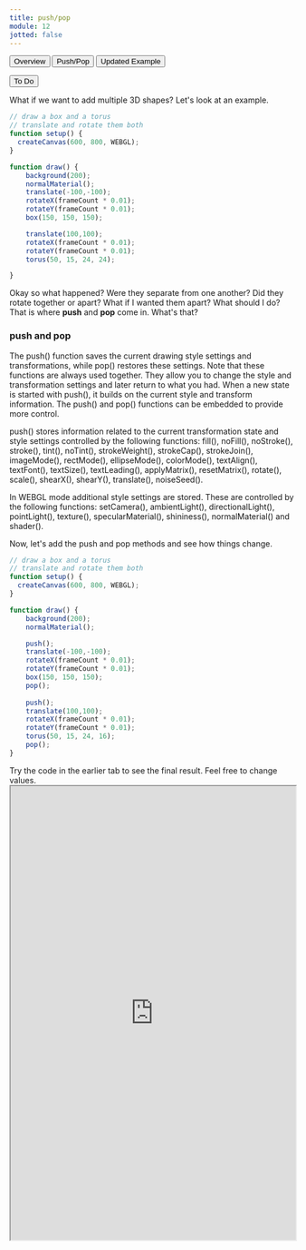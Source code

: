 ```yaml
---
title: push/pop
module: 12
jotted: false
---
```



<div class="tab">
  <button class="tablinks active" onclick="openTab(event, 'Overview')">Overview</button>
  <button class="tablinks" onclick="openTab(event, 'pushpop')">Push/Pop</button>  
  <button class="tablinks" onclick="openTab(event, 'updatedexample')">Updated Example</button>  
  
  <button class="tablinks" onclick="openTab(event, 'todo')">To Do</button>  
</div>

<div id="Overview" class="tabcontent" style="display:block"  >
<div class="tabhtml" markdown="1">

What if we want to add multiple 3D shapes?  Let's look at an example.

```js
// draw a box and a torus
// translate and rotate them both
function setup() {
  createCanvas(600, 800, WEBGL);
}

function draw() {
    background(200);
    normalMaterial();
    translate(-100,-100);
    rotateX(frameCount * 0.01);
    rotateY(frameCount * 0.01);
    box(150, 150, 150);

    translate(100,100);
    rotateX(frameCount * 0.01);
    rotateY(frameCount * 0.01);
    torus(50, 15, 24, 24);

}

```

Okay so what happened?  Were they separate from one another?  Did they rotate together or apart?  What if I wanted them apart?  What should I do?  That is where **push** and **pop** come in. What's that?

</div>
</div>

<div id="pushpop" class="tabcontent">
<div class="tabhtml" markdown="1">

### push and pop

The push() function saves the current drawing style settings and transformations, while pop() restores these settings. Note that these functions are always used together. They allow you to change the style and transformation settings and later return to what you had. When a new state is started with push(), it builds on the current style and transform information. The push() and pop() functions can be embedded to provide more control. 

push() stores information related to the current transformation state and style settings controlled by the following functions: fill(), noFill(), noStroke(), stroke(), tint(), noTint(), strokeWeight(), strokeCap(), strokeJoin(), imageMode(), rectMode(), ellipseMode(), colorMode(), textAlign(), textFont(), textSize(), textLeading(), applyMatrix(), resetMatrix(), rotate(), scale(), shearX(), shearY(), translate(), noiseSeed().

In WEBGL mode additional style settings are stored. These are controlled by the following functions: setCamera(), ambientLight(), directionalLight(), pointLight(), texture(), specularMaterial(), shininess(), normalMaterial() and shader().

</div>
</div>

<div id="updatedexample" class="tabcontent">
<div class="tabhtml" markdown="1">

Now, let's add the push and pop methods and see how things change.

```js
// draw a box and a torus
// translate and rotate them both
function setup() {
  createCanvas(600, 800, WEBGL);
}

function draw() {
    background(200);
    normalMaterial();

    push();
    translate(-100,-100);
    rotateX(frameCount * 0.01);
    rotateY(frameCount * 0.01);
    box(150, 150, 150);
    pop();
    
    push();
    translate(100,100);
    rotateX(frameCount * 0.01);
    rotateY(frameCount * 0.01);
    torus(50, 15, 24, 16);
    pop();
}

```
</div>
</div>

<div id="todo" class="tabcontent">
<div class="tabhtml" markdown="1">
Try the code in the earlier tab to see the final result. Feel free to change values. 

<iframe src="https://editor.p5js.org/michaelcassens/sketches/jtXkq0PXR" width="100%" height="800px"></iframe>
</div>
</div>


 